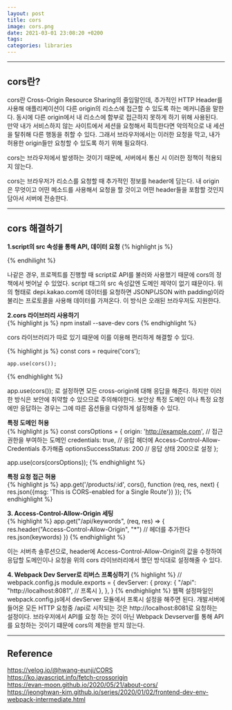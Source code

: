 ```yaml
---
layout: post
title: cors
image: cors.png
date: 2021-03-01 23:08:20 +0200
tags:
categories: libraries
---
```



***

## **cors란?**
cors란 Cross-Origin Resource Sharing의 줄임말인데, 추가적인 HTTP Header를 사용해
애플리케이션이 다른 origin의 리소스에 접근할 수 있도록 하는 메커니즘을 말한다. 동시에
다른 origin에서 내 리소스에 함부로 접근하지 못하게 하기 위해 사용된다. 만약 내가 서비스하지
않는 사이트에서 세션을 요청해서 획득한다면 악의적으로 내 세션을 탈취해 다른 행동을 취할 수 있다.
그래서 브라우저에서는 이러한 요청을 막고, 내가 허용한 origin들만 요청할 수 있도록 하기 위해 필요하다.

cors는 브라우저에서 발생하는 것이기 때문에, 서버에서 통신 시 이러한 정책이 적용되지 않는다.

cors는 브라우저가 리소스를 요청할 때 추가적인 정보를 header에 담는다. 내 origin은 무엇이고 어떤 메소드를 
사용해서 요청을 할 것이고 어떤 header들을 포함할 것인지 담아서 서버에 전송한다.


***

## **cors 해결하기**  
**1.script의 src 속성을 통해 API, 데이터 요청**
{% highlight js %}

  <script type="text/javascript"
    src="//dapi.kakao.com/v2/maps/sdk.js?appkey=앱 키?&libraries=services,clusterer,drawing"></script>

{% endhilight %}

나같은 경우, 프로젝트를 진행할 때 script로 API를 불러와 사용했기 때문에 cors의 정책에서 벗어날 수 있었다.
script 태그의 src 속성값엔 도메인 제약이 없기 떄문이다. 위의 형태로 depi.kakao.com에 데이터를 요청하면
JSONP(JSON with padding)이라 불리는 프로토콜을 사용해 데이터를 가져온다. 이 방식은 오래된 브라우저도 지원한다.


**2.cors 라이브러리 사용하기**  
{% highlight js %}
    npm install --save-dev cors
{% endhighlight %}

cors 라이브러리가 따로 있기 떄문에 이를 이용해 편리하게 해결할 수 있다.

{% highlight js %}
    const cors = require('cors');

    app.use(cors());
{% endhighlight %}

app.use(cors()); 로 설정하면 모든 cross-origin에 대해 응답을 해준다.
하지만 이러한 방식은 보안에 취약할 수 있으므로 주의해야한다. 보안상 특정 도메인 
이나 특정 요청에만 응답하는 경우는 그에 따른 옵션들을 다양하게 설정해줄 수 있다.

**특정 도메인 허용**  
{% highlight js %}
const corsOptions = {
  origin: 'http://example.com', // 접근 권한을 부여하는 도메인
  credentials: true, // 응답 헤더에 Access-Control-Allow-Credentials 추가해줌
  optionsSuccessStatus: 200 // 응답 상태 200으로 설정 
};

app.use(cors(corsOptions));
{% endhighlight %}

**특정 요청 접근 허용**  
{% highlight js %}
app.get('/products/:id', cors(), function (req, res, next) {
  res.json({msg: 'This is CORS-enabled for a Single Route'})
});
{% endhighlight %}



**3. Access-Control-Allow-Origin 세팅**  
{% highlight %}
app.get("/api/keywords", (req, res) => {
  res.header("Access-Control-Allow-Origin", "*") // 헤더를 추가한다
  res.json(keywords)
})
{% endhighlight %}

이는 서버측 솔루션으로, header에 Access-Control-Allow-Origin의 값을
수정하여 응답할 도메인이나 요청을 위의 cors 라이브러리에서 했던 방식대로
설정해줄 수 있다.

**4. Webpack Dev Server로 리버스 프록싱하기**
{% highlight %}
// webpack.config.js
module.exports = {
  devServer: {
    proxy: {
      "/api": "http://localhost:8081", // 프록시
    },
  },
}
{% endhighlight %}
웹팩 설정파일인 webpack.config.js에서 devServer 모듈에서 프록시 설정을 해주면 된다.
개발서버에 들어온 모든 HTTP 요청중 /api로 시작되는 것은 http://localhost:8081로 요청하는
설정이다. 브라우저에서 API를 요청 하는 것이 아닌 Webpack Devserver를 통해 API를 요청하는 것이기 떄문에
cors의 제한을 받지 않는다.
***
## **Reference**
https://velog.io/@hwang-eunji/CORS  
https://ko.javascript.info/fetch-crossorigin  
https://evan-moon.github.io/2020/05/21/about-cors/  
https://jeonghwan-kim.github.io/series/2020/01/02/frontend-dev-env-webpack-intermediate.html  

